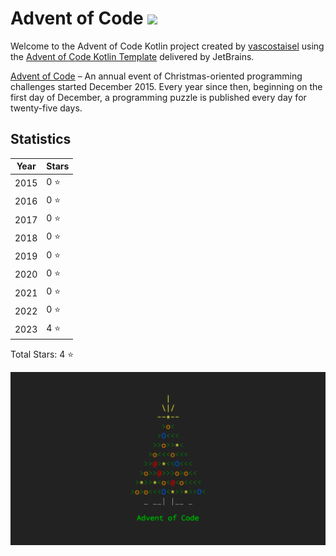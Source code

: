 # Advent of Code <img src="https://skillicons.dev/icons?i=kotlin"/>

Welcome to the Advent of Code Kotlin project created by [vascostaisel][github] using the [Advent of Code Kotlin Template][template] delivered by JetBrains.

[^aoc]:
[Advent of Code][aoc] – An annual event of Christmas-oriented programming challenges started December 2015.
Every year since then, beginning on the first day of December, a programming puzzle is published every day for twenty-five days.

## Statistics
| Year | Stars |
| ---- |-------|
| 2015 | 0 ⭐   |
| 2016 | 0 ⭐   |
| 2017 | 0 ⭐   |
| 2018 | 0 ⭐   | 
| 2019 | 0 ⭐   |
| 2020 | 0 ⭐   |
| 2021 | 0 ⭐   |
| 2022 | 0 ⭐   |
| 2023 | 4 ⭐   |

Total Stars: 4 ⭐

<img src="./advent_of_code.png">

[aoc]: https://adventofcode.com
[docs]: https://kotlinlang.org/docs/home.html
[github]: https://github.com/vascostaisel
[issues]: https://github.com/kotlin-hands-on/advent-of-code-kotlin-template/issues
[kotlin]: https://kotlinlang.org
[slack]: https://surveys.jetbrains.com/s3/kotlin-slack-sign-up
[template]: https://github.com/kotlin-hands-on/advent-of-code-kotlin-template
